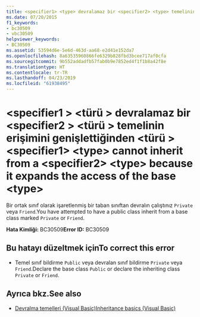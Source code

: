```yaml
---
title: <specifier1> <type> devralamaz bir <specifier2> <type> temelinin erişimini genişlettiğinden <type>
ms.date: 07/20/2015
f1_keywords:
- bc30509
- vbc30509
helpviewer_keywords:
- BC30509
ms.assetid: 53594d6e-5e6d-463d-aa68-e2d41e152da7
ms.openlocfilehash: 8a63535960866fe6329b828fbd3bcee717af0cfa
ms.sourcegitcommit: 9b552addadfb57fab0b9e7852ed4f1f1b8a42f8e
ms.translationtype: HT
ms.contentlocale: tr-TR
ms.lasthandoff: 04/23/2019
ms.locfileid: "61938495"
---
```

# <a name="specifier1-type-cannot-inherit-from-a-specifier2-type-because-it-expands-the-access-of-the-base-type"></a><span data-ttu-id="3e10f-102">\<specifier1 > \<türü > devralamaz bir \<specifier2 > \<türü > temelinin erişimini genişlettiğinden \<türü ></span><span class="sxs-lookup"><span data-stu-id="3e10f-102">\<specifier1> \<type> cannot inherit from a \<specifier2> \<type> because it expands the access of the base \<type></span></span>
<span data-ttu-id="3e10f-103">Bir ortak sınıf olarak işaretlenmiş bir taban sınıftan devralın çalıştınız `Private` veya `Friend`.</span><span class="sxs-lookup"><span data-stu-id="3e10f-103">You have attempted to have a public class inherit from a base class marked `Private` or `Friend`.</span></span>  
  
 <span data-ttu-id="3e10f-104">**Hata Kimliği:** BC30509</span><span class="sxs-lookup"><span data-stu-id="3e10f-104">**Error ID:** BC30509</span></span>  
  
## <a name="to-correct-this-error"></a><span data-ttu-id="3e10f-105">Bu hatayı düzeltmek için</span><span class="sxs-lookup"><span data-stu-id="3e10f-105">To correct this error</span></span>  
  
- <span data-ttu-id="3e10f-106">Temel sınıf bildirme `Public` veya devralan sınıf bildirme `Private` veya `Friend`.</span><span class="sxs-lookup"><span data-stu-id="3e10f-106">Declare the base class `Public` or declare the inheriting class `Private` or `Friend`.</span></span>  
  
## <a name="see-also"></a><span data-ttu-id="3e10f-107">Ayrıca bkz.</span><span class="sxs-lookup"><span data-stu-id="3e10f-107">See also</span></span>

- [<span data-ttu-id="3e10f-108">Devralma temelleri (Visual Basic)</span><span class="sxs-lookup"><span data-stu-id="3e10f-108">Inheritance basics (Visual Basic)</span></span>](~/docs/visual-basic/programming-guide/language-features/objects-and-classes/inheritance-basics.md)
